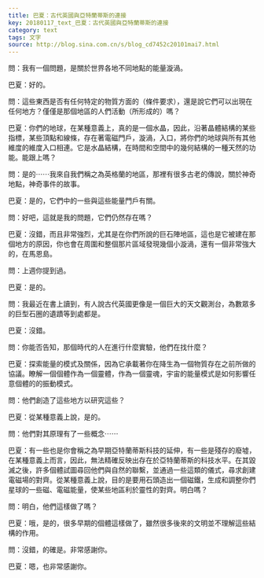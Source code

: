 ```yaml
---
title: 巴夏：古代英國與亞特蘭蒂斯的連接
key: 20180117_text_巴夏：古代英國與亞特蘭蒂斯的連接
category: text
tags: 文字
source: http://blog.sina.com.cn/s/blog_cd7452c20101mai7.html
---
```


問：我有一個問題，是關於世界各地不同地點的能量漩渦。

巴夏：好的。

問：這些東西是否有任何特定的物質方面的（條件要求），還是說它們可以出現在任何地方？僅僅是那個地區的人們活動（所形成的）嗎？

巴夏：你們的地球，在某種意義上，真的是一個水晶，因此，沿著晶體結構的某些指標，某些頂點和線條，存在著電磁門戶，漩渦，入口，將你們的地球與所有其他維度的維度入口相連。它是水晶結構，在時間和空間中的幾何結構的一種天然的功能。能跟上嗎？

問：是的⋯⋯我來自我們稱之為英格蘭的地區，那裡有很多古老的傳說，關於神奇地點，神奇事件的故事。

巴夏：是的，它們中的一些與這些能量門戶有關。

問：好吧，這就是我的問題，它們仍然存在嗎？

巴夏：沒錯，而且非常強烈，尤其是在你們所說的巨石陣地區，這也是它被建在那個地方的原因，你也會在周圍和整個那片區域發現幾個小漩渦，還有一個非常強大的，在馬恩島。

問：上週你提到過。

巴夏：是的。

問：我最近在書上讀到，有人說古代英國更像是一個巨大的天文觀測台，為數眾多的巨型石圈的遺蹟等到處都是。

巴夏：沒錯。

問：你能否告知，那個時代的人在進行什麼實驗，他們在找什麼？

巴夏：探索能量的模式及關係，因為它承載著你在降生為一個物質存在之前所做的協議。瞭解一個個體作為一個靈體，作為一個靈魂，宇宙的能量模式是如何影響任意個體的的振動模式。

問：他們創造了這些地方以研究這些？

巴夏：從某種意義上說，是的。

問：他們對其原理有了一些概念⋯⋯

巴夏：有一些也是你會稱之為早期亞特蘭蒂斯科技的延伸，有一些是殘存的廢墟，在某種意義上而言，因此，無法精確反映出存在於亞特蘭蒂斯的科技水平。在其毀滅之後，許多個體試圖尋回他們與自然的聯繫，並通過一些這類的儀式，尋求創建電磁場的對齊。從某種意義上說，目的是要用石頭造出一個磁鐵，生成和調整你們星球的一些磁、電磁能量，使某些地區利於靈性的對齊。明白嗎？

問：明白，他們這樣做了嗎？

巴夏：哦，是的，很多早期的個體這樣做了，雖然很多後來的文明並不理解這些結構的作用。

問：沒錯，的確是。非常感謝你。

巴夏：嗯，也非常感謝你。

